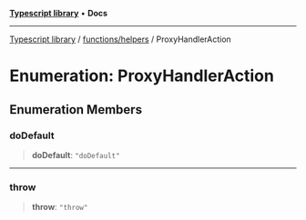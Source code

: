 [**Typescript library**](../../../index.md) • **Docs**

***

[Typescript library](../../../modules.md) / [functions/helpers](../index.md) / ProxyHandlerAction

# Enumeration: ProxyHandlerAction

## Enumeration Members

### doDefault

> **doDefault**: `"doDefault"`

***

### throw

> **throw**: `"throw"`
